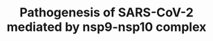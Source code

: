 ---
annotations:
- id: DOID:0080600
  parent: disease by infectious agent
  type: Disease Ontology
  value: COVID-19
- id: PW:0000004
  parent: regulatory pathway
  type: Pathway Ontology
  value: regulatory pathway
- id: PW:0000013
  parent: disease pathway
  type: Pathway Ontology
  value: disease pathway
- id: DOID:934
  parent: disease by infectious agent
  type: Disease Ontology
  value: viral infectious disease
- id: DOID:2945
  parent: disease by infectious agent
  type: Disease Ontology
  value: severe acute respiratory syndrome
- id: PW:0000024
  parent: regulatory pathway
  type: Pathway Ontology
  value: inflammatory response pathway
authors:
- Rex D A B
- Khanspers
- Egonw
- AlexanderPico
- Eweitz
- Finterly
- IsabelWassink
citedin:
- link: PMC8427577
  title: Extensive alternative splicing triggered by mitonuclear mismatch in naturally
    introgressed Rhinolophus bats (2021)
communities:
- COVID19
description: Virus-host interactome and proteomic survey of PMBCs from COVID-19 patients
  reveal potential virulence factors influencing SARS-CoV-2 pathogenesis
last-edited: 2024-08-02
ndex: d354577a-8b70-11eb-9e72-0ac135e8bacf
organisms:
- Homo sapiens
redirect_from:
- /index.php/Pathway:WP4884
- /instance/WP4884
- /instance/WP4884_r135045
revision: r135045
schema-jsonld:
- '@context': https://schema.org/
  '@id': https://wikipathways.github.io/pathways/WP4884.html
  '@type': Dataset
  creator:
    '@type': Organization
    name: WikiPathways
  description: Virus-host interactome and proteomic survey of PMBCs from COVID-19
    patients reveal potential virulence factors influencing SARS-CoV-2 pathogenesis
  keywords:
  - CD2
  - CD247
  - CD3E
  - CD3G
  - CD4
  - CD8A
  - CD8B
  - CRP
  - FYN
  - HLA-DRA
  - HLA-DRB1
  - HLA-DRB4
  - HLA-DRB5
  - IGHE
  - IGHG1
  - IGHG2
  - IGHG4
  - IGLC2
  - IGLL1
  - IL6
  - IL8
  - LBP
  - LCK
  - MMP25
  - NKRF
  - NLRP1
  - PRG3
  - TRAC
  - TRBC1
  - ZAP70
  - nsp10
  - nsp9
  license: CC0
  name: Pathogenesis of SARS-CoV-2 mediated by nsp9-nsp10 complex
seo: CreativeWork
title: Pathogenesis of SARS-CoV-2 mediated by nsp9-nsp10 complex
wpid: WP4884
---